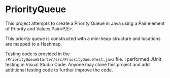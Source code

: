 # PriorityQueue

This project attempts to create a Priority Queue in Java using a Pair element of Priority and Values Pair<P,E>.

This priority queue is constructed with a min-heap structure and locations are mapped to a Hashmap.

Testing code is provided in the `/PriorityQueueStarter/src/PriorityQueueTest.java` file. I performed JUnit testing in Visual Studio Code. Anyone may clone this project and add additional testing code to further improve the code.
